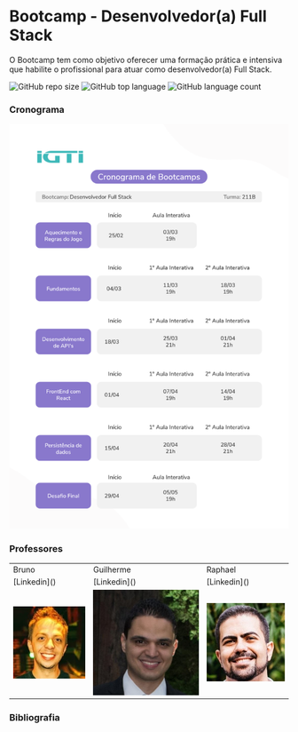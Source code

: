 # Bootcamp - Desenvolvedor(a) Full Stack

O Bootcamp tem como objetivo oferecer uma formação prática e intensiva que habilite o profissional para atuar como desenvolvedor(a) Full Stack.

![GitHub repo size](https://github.com/gpd38/cursoIgtiBootcampFullStack)
![GitHub top language](https://github.com/gpd38/cursoIgtiBootcampFullStack)
![GitHub language count](https://github.com/gpd38/cursoIgtiBootcampFullStack)

### Cronograma

<p align="center">
  <img src="img/cronograma/cronogramaTurmaBTC211.png" alt="Cronograma Bootcamp - Desenvolvedor(a) Full Stack">
</p>

### Professores

<table width:90%>
  <tr>
    <td>Bruno</td>
    <td>Guilherme</td>
    <td>Raphael</td>
  </tr>
  <tr>
    <td>[Linkedin]()</td>
    <td>[Linkedin]()</td>
    <td>[Linkedin]()</td>
  </tr>
  <tr>
    <td><img src="img/professor/brunoTeixeira.png"></td>
    <td><img src="img/professor/guilhermeAssis.png"></td>
    <td><img src="img/professor/raphaelGomide.png"></td>
  </tr>
</table>

### Bibliografia
